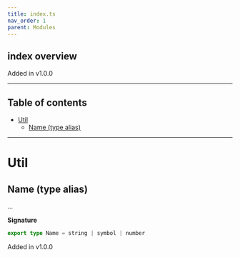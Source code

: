 ```yaml
---
title: index.ts
nav_order: 1
parent: Modules
---
```


## index overview

Added in v1.0.0

---

<h2 class="text-delta">Table of contents</h2>

- [Util](#util)
  - [Name (type alias)](#name-type-alias)

---

# Util

## Name (type alias)

...

**Signature**

```ts
export type Name = string | symbol | number
```

Added in v1.0.0
